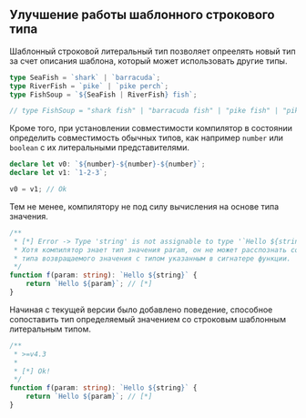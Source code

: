 ## Улучшение работы шаблонного строкового типа

Шаблонный строковой литеральный тип позволяет опреелять новый тип за счет описания шаблона, который может использовать другие типы.

`````ts
type SeaFish = `shark` | `barracuda`;
type RiverFish = `pike` | `pike perch`;
type FishSoup = `${SeaFish | RiverFish} fish`;

// type FishSoup = "shark fish" | "barracuda fish" | "pike fish" | "pike perch fish"
`````

Кроме того, при установлении совместимости компилятор в состоянии определить совместимость обычных типов, как например `number` или `boolean` с их литеральными представителями.

`````ts
declare let v0: `${number}-${number}-${number}`;
declare let v1: `1-2-3`;

v0 = v1; // Ok
`````

Тем не менее, компилятору не под силу вычисления на основе типа значения.

`````ts
/**
 * [*] Error -> Type 'string' is not assignable to type '`Hello ${string}`'.ts(2322)
 * Хотя компилятор знает тип значения param, он не может расспознать совместимость
 * типа возвращаемого значения с типом указанным в сигнатере функции.
 */
function f(param: string): `Hello ${string}` {
    return `Hello ${param}`; // [*]
}
`````

Начиная с текущей версии было добавлено поведение, способное сопоставить тип определяемый значением со строковым шаблонным литеральным типом.

`````ts
/**
 * >=v4.3
 * 
 * [*] Ok!
 */
function f(param: string): `Hello ${string}` {
    return `Hello ${param}`; // [*]
}
`````